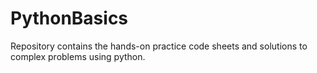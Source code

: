 # PythonBasics
Repository contains the hands-on practice code sheets and solutions to complex problems using python.
